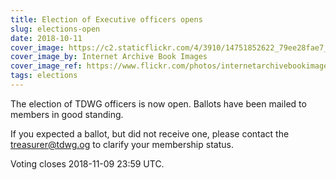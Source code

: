 ```yaml
---
title: Election of Executive officers opens
slug: elections-open
date: 2018-10-11
cover_image: https://c2.staticflickr.com/4/3910/14751852622_79ee28fae7_b.jpg
cover_image_by: Internet Archive Book Images
cover_image_ref: https://www.flickr.com/photos/internetarchivebookimages/14751852622/
tags: elections
---
```


The election of TDWG officers is now open. Ballots have been mailed to members in good standing. 

If you expected a ballot, but did not receive one, please contact the treasurer@tdwg.og to clarify your membership status.

Voting closes 2018-11-09 23:59 UTC.
